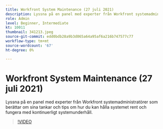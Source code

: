 ```yaml
---
title: Workfront System Maintenance (27 juli 2021)
description: Lyssna på en panel med experter från Workfront systemadministratörer som berättar om sina tankar och tips om hur du kan hålla systemet rent och fungera med ett kontinuerligt system ... (Beskrivningarna ska vara mellan 60 och 160 tecken långa)
role: Admin
level: Beginner, Intermediate
kt: 10011
thumbnail: 341213.jpeg
source-git-commit: edd0bdb28a9b3d065a64a95af6a216b747577c77
workflow-type: tm+mt
source-wordcount: '67'
ht-degree: 0%

---
```


# Workfront System Maintenance (27 juli 2021)

Lyssna på en panel med experter från Workfront systemadministratörer som berättar om sina tankar och tips om hur du kan hålla systemet rent och fungera med kontinuerligt systemunderhåll.

>[!VIDEO](https://video.tv.adobe.com/v/341213/?quality=12&learn=on)
